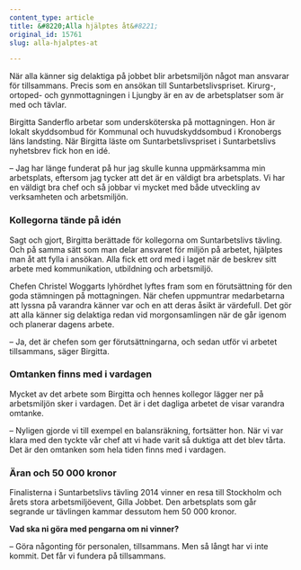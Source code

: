 ```yaml
---
content_type: article
title: &#8220;Alla hjälptes åt&#8221;
original_id: 15761
slug: alla-hjalptes-at

---
```


När alla känner sig delaktiga på jobbet blir arbetsmiljön något man ansvarar för tillsammans. Precis som en ansökan till Suntarbetslivspriset. Kirurg-, ortoped- och gynmottagningen i Ljungby är en av de arbetsplatser som är med och tävlar.

Birgitta Sanderflo arbetar som undersköterska på mottagningen. Hon är lokalt skyddsombud för Kommunal och huvudskyddsombud i Kronobergs läns landsting. När Birgitta läste om Suntarbetslivspriset i Suntarbetslivs nyhetsbrev fick hon en idé.

– Jag har länge funderat på hur jag skulle kunna uppmärksamma min arbetsplats, eftersom jag tycker att det är en väldigt bra arbetsplats. Vi har en väldigt bra chef och så jobbar vi mycket med både utveckling av verksamheten och arbetsmiljön.

### Kollegorna tände på idén

Sagt och gjort, Birgitta berättade för kollegorna om Suntarbetslivs tävling. Och på samma sätt som man delar ansvaret för miljön på arbetet, hjälptes man åt att fylla i ansökan. Alla fick ett ord med i laget när de beskrev sitt arbete med kommunikation, utbildning och arbetsmiljö.

Chefen Christel Woggarts lyhördhet lyftes fram som en förutsättning för den goda stämningen på mottagningen. När chefen uppmuntrar medarbetarna att lyssna på varandra känner var och en att deras åsikt är värdefull. Det gör att alla känner sig delaktiga redan vid morgonsamlingen när de går igenom och planerar dagens arbete.

– Ja, det är chefen som ger förutsättningarna, och sedan utför vi arbetet tillsammans, säger Birgitta.

### Omtanken finns med i vardagen

Mycket av det arbete som Birgitta och hennes kollegor lägger ner på arbetsmiljön sker i vardagen. Det är i det dagliga arbetet de visar varandra omtanke.

– Nyligen gjorde vi till exempel en balansräkning, fortsätter hon. När vi var klara med den tyckte vår chef att vi hade varit så duktiga att det blev tårta. Det är den omtanken som hela tiden finns med i vardagen.

### Äran och 50 000 kronor

Finalisterna i Suntarbetslivs tävling 2014 vinner en resa till Stockholm och årets stora arbetsmiljöevent, Gilla Jobbet. Den arbetsplats som går segrande ur tävlingen kammar dessutom hem 50 000 kronor.

**Vad ska ni göra med pengarna om ni vinner?**

– Göra någonting för personalen, tillsammans. Men så långt har vi inte kommit. Det får vi fundera på tillsammans.

